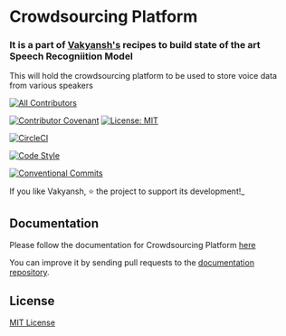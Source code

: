 # Crowdsourcing Platform
### It is a part of [Vakyansh's](https://open-speech-ekstep.github.io/mkdocs/) recipes to build state of the art Speech Recogniition Model


This will hold the crowdsourcing platform to be used to store voice data from various speakers 

<!-- ALL-CONTRIBUTORS-BADGE:START - Do not remove or modify this section -->
[![All Contributors](https://img.shields.io/badge/all_contributors-13-orange.svg?style=flat-square)](#contributors-)
<!-- ALL-CONTRIBUTORS-BADGE:END -->
[![Contributor Covenant](https://img.shields.io/badge/Contributor%20Covenant-v1.4%20adopted-ff69b4.svg)](code-of-conduct.md)
[![License: MIT](https://img.shields.io/badge/License-MIT-yellow.svg)](https://opensource.org/licenses/MIT)

[![CircleCI](https://circleci.com/gh/Open-Speech-EkStep/crowdsource-dataplatform.svg?style=shield&circle-token=87fa694ba1f81c934edbd19f24509ba7302cd3b7)](https://app.circleci.com/pipelines/github/Open-Speech-EkStep/crowdsource-dataplatform)

[![Code Style](https://img.shields.io/badge/code%20style-black-000000.svg)](https://github.com/psf/black)

[![Conventional Commits](https://img.shields.io/badge/Conventional%20Commits-1.0.0-yellow.svg)](https://conventionalcommits.org)



If you like Vakyansh, ⭐ the project to support its development!_   

## Documentation

Please follow the documentation for Crowdsourcing Platform [here](https://open-speech-ekstep.github.io/mkdocs/crowdsource_platform/)

You can improve it by sending pull requests to the
[documentation repository](https://github.com/Open-Speech-EkStep/mkdocs).

## License
[MIT License](LICENSE)